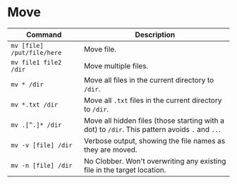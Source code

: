 # Move

| Command                    | Description                                                                                    |
| -------------------------- | ---------------------------------------------------------------------------------------------- |
| `mv [file] /put/file/here` | Move file.                                                                                     |
| `mv file1 file2 /dir`      | Move multiple files.                                                                           |
| `mv * /dir`                | Move all files in the current directory to `/dir`.                                             |
| `mv *.txt /dir`            | Move all `.txt` files in the current directory to `/dir`.                                      |
| `mv .[^.]* /dir`           | Move all hidden files (those starting with a dot) to `/dir`. This pattern avoids `.` and `..`. |
| `mv -v [file] /dir`        | Verbose output, showing the file names as they are moved.                                      |
| `mv -n [file] /dir`        | No Clobber. Won't overwriting any existing file in the target location.                        |
